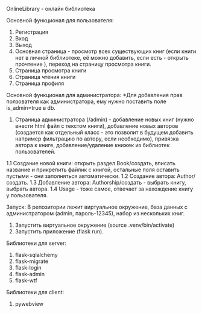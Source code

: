 OnlineLibrary - онлайн библиотека

Основной функционал для пользователя:
1. Регистрация
2. Вход
3. Выход
4. Основная страница - просмотр всех существующих книг (если книги нет в личной библиотеке, её можно добавить, если есть - открыть прочтение ), переход на страницу просмотра книги.
5. Страница просмотра книги
6. Страница чтения книги
7. Страница профиля

Основной функционал для администратора:
*Для добавления прав ползователя как администратора, ему нужно поставить поле is_admin=true в db.
1. Страница администратора (/admin) - добавление новых книг (нужно внести html файл с текстом книги), добавление новых авторов (создается как отдельный класс - это позволит в будущем добавить например фильтрацию по автору, если необходимо), привязка автора к книге, добавление/удаление книжек из библиотек пользователей.

1.1 Создание новой книги: открыть раздел Book/создать, вписать название и прикрепить файлик с книгой, остальные поля оставить пустыми - они заполняться автоматически.
1.2 Создание автора: Author/создать.
1.3 Добавление автора: Authorship/создать - выбрать книгу, выбрать автора.
1.4 Usage - тоже самое, отвечает за нахождение книгу у пользователя.

Запуск:
В репозитории лежит виртуальное окружение, база данных с администратором (admin, пароль-12345), набор из нескольких книг.
1. Запустить виртуальное окружение (source .venv/bin/activate)
2. Запустить приложение (flask run).


Библиотеки для server:
1. flask-sqlalchemy
2. flask-migrate
3. flask-login
4. flask-admin
5. flask-wtf

Библиотеки для client:
1. pywebview

